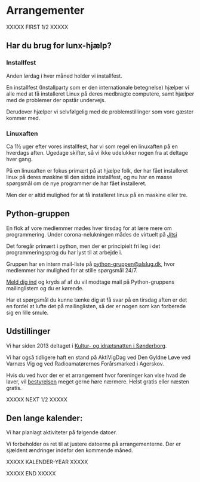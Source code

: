 # Arrangementer
<style>
h2_legend { font-size:110%; }
</style>

XXXXX FIRST 1/2 XXXXX

## Har du brug for lunx-hjælp?

### <i class='fab fa-linux h2_legend'		style='background:#8888ff'></i> Installfest
Anden lørdag i hver måned holder vi installfest.

En installfest (Installparty som er den internationale betegnelse) hjælper vi alle med at få installeret Linux på deres
medbragte computere, samt hjælper med de problemer der opstår undervejs.

Derudover hjælper vi selvfølgelig med de problemstillinger som vore gæster kommer med.
			
### <i class='fab fa-linux h2_legend'		style='background:#8888ff'></i> Linuxaften
Ca 1½ uger efter vores installfest, har vi som regel en linuxaften på en hverdags aften. Ugedage skifter, så vi ikke
udelukker nogen fra at deltage hver gang.
		 
På en linuxaften er fokus primært på at hjælpe folk, der har fået installeret linux på deres maskine til den sidste installfest, 
og nu har en masse spørgsmål om de nye programmer de har fået installeret.
		 
Men der er altid mulighed for at få installeret linux på en maskine eller tre.

## <i class='fab fa-python h2_legend'		style='background:#aaffaa'></i> Python-gruppen
En flok af vore medlemmer mødes hver tirsdag for at lære mere om programmering. Under corona-nelukningen mådes de virtuelt på
[Jitsi](https://meet.jit.si/AlsLUG)

Det foregår primært i python, men der er principielt fri leg i det programmeringsprog du har lyst til at arbejde i.

Gruppen har en intern mail-liste på python-gruppen@alslug.dk, hvor medlemmer har mulighed for at stille spørgsmål 24/7.

[Meld dig ind](https://www.alslug.dk/medlemskab/indmeldelse.html) og kryds af af du vil modtage mail på Python-gruppens mailinglistem og du er kørende.

Har et spørgsmål du kunne tænke dig at få svar på en tirsdag aften er det en fordel at lufte det på mailinglisten, så der er nogen som kan forberede sig en lille smule.

## <i class='fas fa-laptop-house h2_legend'	style='background:#ffaaff'></i> Udstillinger
Vi har siden 2013 deltaget i [Kultur- og idrætsnatten i Sønderborg](https://kulturnat.info).

Vi har også tidligere haft en stand på AktiVigDag ved Den Gyldne Løve ved Varnæs Vig og
ved Radioamatørernes Forårsmarked i Agerskov.

Hvis du ved hvor der er et arrangement hvor foreninger kan vise hvad de laver, vil 
[bestyrelsen](/om/kontakt.md) meget gerne høre nærmere. Helst gratis eller næsten gratis.

XXXXX NEXT 1/2 XXXXX

## Den lange kalender:
Vi har planlagt aktiviteter på følgende datoer.

Vi forbeholder os ret til at justere datoerne på arrangementerne.
Der er sjældent ændringer indefor den kommende måned.

XXXXX KALENDER-YEAR XXXXX

XXXXX END XXXXX
